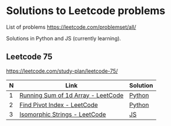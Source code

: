 # Solutions to Leetcode problems
List of problems https://leetcode.com/problemset/all/

Solutions in Python and JS (currently learning).

## Leetcode 75
https://leetcode.com/study-plan/leetcode-75/

| N   | Link                                                                                                                       | Solution                                 |
| --- | -------------------------------------------------------------------------------------------------------------------------- | ---------------------------------------- |
| 1   | [Running Sum of 1d Array - LeetCode](https://leetcode.com/problems/running-sum-of-1d-array/?envType=study-plan&id=level-1) | [Python](problems/1480_running_sum.md)   |
| 2   | [Find Pivot Index - LeetCode](https://leetcode.com/problems/find-pivot-index/description/)                                 | [Python](problems/724_pivot_index.py)    |
| 3   | [Isomorphic Strings - LeetCode](https://leetcode.com/problems/isomorphic-strings/description/)                             | [JS](problems/205_isomorphic_strings.js) | 


